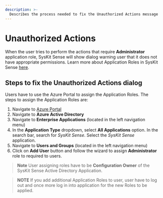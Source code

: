 ```yaml
---
description: >-
  Describes the process needed to fix the Unauthorized Actions message users come across 
---
```


# Unauthorized Actions 

When the user tries to perform the actions that require **Administrator** application role, SysKit Sense will show dialog warning user that it does not have appropriate permissions. Learn more about Application Roles in SysKit Sense [here](./application-roles.md).

## Steps to fix the Unauthorized Actions dialog
Users have to use the Azure Portal to assign the Application Roles. The steps to assign the Application Roles are:
1. Navigate to [Azure Portal](https://portal.azure.com)
2. Navigate to **Azure Active Directory**
3. Navigate to **Enterprise Applications** (located in the left navigation menu)
4. In the **Application Type** dropdown, select **All Applications** option. In the search bar, search for *SysKit Sense*. Select the *SysKit Sense* application.
5. Navigate to **Users and Groups** (located in the left navigation menu)
6. Click on **Add User** button and follow the wizard to assign **Administrator** role to required to users.
>**Note** User assigning roles have to be **Configuration Owner** of the SysKit Sense Active Directory Application.

>**NOTE** If you add additional Application Roles to user, user have to log out and once more log in into application for the new Roles to be applied.